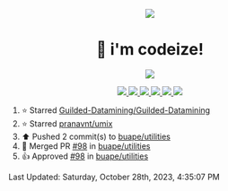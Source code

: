<p align="center">
    <img src="https://avatars.githubusercontent.com/u/63158950?s=400&u=dd76c829ae30921e131dcbe7c830dc368e2d6e8a&v=4" />
</p>

<h1 align="center">
    👋 i'm codeize!
</h1>

<p align="center">
  <a href="https://skillicons.dev">
    <img align="center" src="https://skillicons.dev/icons?i=discord,bots,ts,nodejs,mysql,postgresql,react,nextjs,tailwindcss" />
  </a>
</p>

<p align="center">
  <a href="https://discord.com/users/668423998777982997">
    <img src="https://nocache.advaith.workers.dev?url=https://img.shields.io/endpoint?url=https://dev.discordprofiles.me/api/badge/status/668423998777982997?simple=true" />
    <img src="https://nocache.advaith.workers.dev?url=https://img.shields.io/endpoint?url=https://dev.discordprofiles.me/api/badge/vscode/668423998777982997" />
    <img src="https://nocache.advaith.workers.dev?url=https://img.shields.io/endpoint?url=https://dev.discordprofiles.me/api/badge/playing/668423998777982997" />
    <img src="https://nocache.advaith.workers.dev?url=https://img.shields.io/endpoint?url=https://dev.discordprofiles.me/api/badge/spotify/668423998777982997" />
    <img src="https://komarev.com/ghpvc/?username=codeize" />
    <img src="https://hits.link/hits?url=https%3A%2F%2Fgithub.com%2FCodeize" />
  </a>
</p>

<!--RECENT_ACTIVITY:start-->
1. ⭐ Starred [Guilded-Datamining/Guilded-Datamining](https://github.com/Guilded-Datamining/Guilded-Datamining)<br>
2. ⭐ Starred [pranavnt/umix](https://github.com/pranavnt/umix)<br>
3. ⬆️ Pushed 2 commit(s) to [buape/utilities](https://github.com/buape/utilities)<br>
4. 🎉 Merged PR [#98](https://github.com/buape/utilities/pull/98) in [buape/utilities](https://github.com/buape/utilities)<br>
5. 👍 Approved [#98](https://github.com/buape/utilities/pull/98#pullrequestreview-1651760395) in [buape/utilities](https://github.com/buape/utilities)<br>
<!--RECENT_ACTIVITY:end-->

<!--RECENT_ACTIVITY:last_update-->
Last Updated: Saturday, October 28th, 2023, 4:35:07 PM
<!--RECENT_ACTIVITY:last_update_end-->
